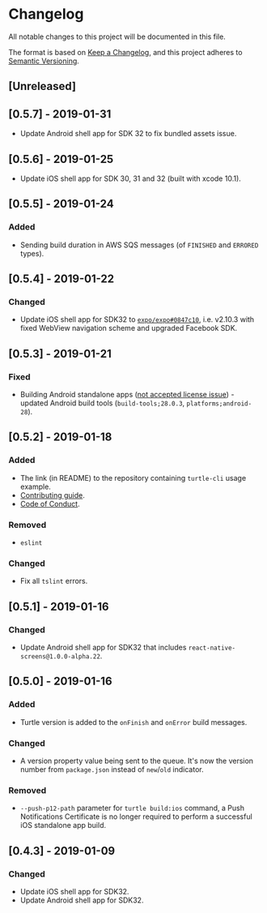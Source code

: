 # Changelog
All notable changes to this project will be documented in this file.

The format is based on [Keep a Changelog](https://keepachangelog.com/en/1.0.0/),
and this project adheres to [Semantic Versioning](https://semver.org/spec/v2.0.0.html).

## [Unreleased]

## [0.5.7] - 2019-01-31
- Update Android shell app for SDK 32 to fix bundled assets issue.

## [0.5.6] - 2019-01-25
- Update iOS shell app for SDK 30, 31 and 32 (built with xcode 10.1).

## [0.5.5] - 2019-01-24
### Added
- Sending build duration in AWS SQS messages (of `FINISHED` and `ERRORED` types).

## [0.5.4] - 2019-01-22
### Changed
- Update iOS shell app for SDK32 to [`expo/expo#0847c10`](https://github.com/expo/expo/commit/0847c1073d38c366866f3d9279ddd662da47dc9b), i.e. v2.10.3 with fixed WebView navigation scheme and upgraded Facebook SDK.

## [0.5.3] - 2019-01-21
### Fixed
- Building Android standalone apps ([not accepted license issue](https://github.com/expo/expo/issues/3266)) - updated Android build tools (`build-tools;28.0.3`, `platforms;android-28`).

## [0.5.2] - 2019-01-18
### Added
- The link (in README) to the repository containing `turtle-cli` usage example.
- [Contributing guide](CONTRIBUTING.md).
- [Code of Conduct](CODE_OF_CONDUCT.md).
### Removed
- `eslint`
### Changed
- Fix all `tslint` errors.

## [0.5.1] - 2019-01-16
### Changed
- Update Android shell app for SDK32 that includes `react-native-screens@1.0.0-alpha.22`.

## [0.5.0] - 2019-01-16
### Added
- Turtle version is added to the `onFinish` and `onError` build messages.
### Changed
- A version property value being sent to the queue. It's now the version number
from `package.json` instead of `new`/`old` indicator.
### Removed
- `--push-p12-path` parameter for `turtle build:ios` command,
a Push Notifications Certificate is no longer required to perform a successful
iOS standalone app build.

## [0.4.3] - 2019-01-09
### Changed
- Update iOS shell app for SDK32.
- Update Android shell app for SDK32.
